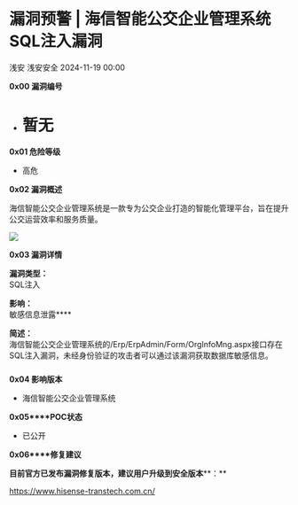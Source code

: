 #  漏洞预警 | 海信智能公交企业管理系统SQL注入漏洞   
浅安  浅安安全   2024-11-19 00:00  
  
**0x00 漏洞编号**  
- # 暂无  
  
**0x01 危险等级**  
- 高危  
  
**0x02 漏洞概述**  
  
海信智能公交企业管理系统是一款专为公交企业打造的智能化管理平台，旨在提升公交运营效率和服务质量。  
  
![](https://mmbiz.qpic.cn/sz_mmbiz_png/7stTqD182SVL22sXWZReVaj95PAsCUQ0KpOnGTmNMOwm38ECxVwdftIeHVBXiacl3MOvyMZicnVibibKSLLxwM2KibA/640?wx_fmt=png&from=appmsg "")  
  
**0x03 漏洞详情**  
  
**漏洞类型：**  
SQL注入  
  
**影响：**  
敏感信息泄露****  
  
**简述：**  
海信智能公交企业管理系统的/Erp/ErpAdmin/Form/OrgInfoMng.aspx接口存在SQL注入漏洞，未经身份验证的攻击者可以通过该漏洞获取数据库敏感信息。  
###   
  
**0x04 影响版本**  
- 海信智能公交企业管理系统  
  
**0x05****POC状态**  
- 已公开  
  
**0x06****修复建议**  
  
**目前官方已发布漏洞修复版本，建议用户升级到安全版本****：**  
  
https://www.hisense-transtech.com.cn/  
  
  
  
